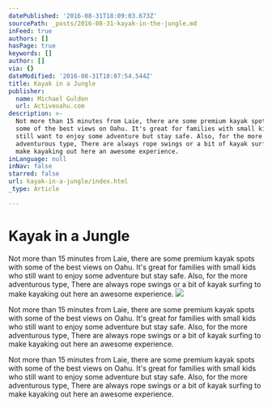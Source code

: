 ```yaml
---
datePublished: '2016-08-31T18:09:03.673Z'
sourcePath: _posts/2016-08-31-kayak-in-the-jungle.md
inFeed: true
authors: []
hasPage: true
keywords: []
author: []
via: {}
dateModified: '2016-08-31T18:07:54.544Z'
title: Kayak in a Jungle
publisher:
  name: Michael Gulden
  url: Activeoahu.com
description: >-
  Not more than 15 minutes from Laie, there are some premium kayak spots with
  some of the best views on Oahu. It's great for families with small kids who
  still want to enjoy some adventure but stay safe. Also, for the more
  adventurous type, There are always rope swings or a bit of kayak surfing to
  make kayaking out here an awesome experience. 
inLanguage: null
inNav: false
starred: false
url: kayak-in-a-jungle/index.html
_type: Article

---
```

# Kayak in a Jungle

Not more than 15 minutes from Laie, there are some premium kayak spots with some of the best views on Oahu. It's great for families with small kids who still want to enjoy some adventure but stay safe. Also, for the more adventurous type, There are always rope swings or a bit of kayak surfing to make kayaking out here an awesome experience. ![](https://the-grid-user-content.s3-us-west-2.amazonaws.com/727814e7-8841-4491-9d53-16a521184e05.jpg)

Not more than 15 minutes from Laie, there are some premium kayak spots with some of the best views on Oahu. It's great for families with small kids who still want to enjoy some adventure but stay safe. Also, for the more adventurous type, There are always rope swings or a bit of kayak surfing to make kayaking out here an awesome experience. 

Not more than 15 minutes from Laie, there are some premium kayak spots with some of the best views on Oahu. It's great for families with small kids who still want to enjoy some adventure but stay safe. Also, for the more adventurous type, There are always rope swings or a bit of kayak surfing to make kayaking out here an awesome experience.